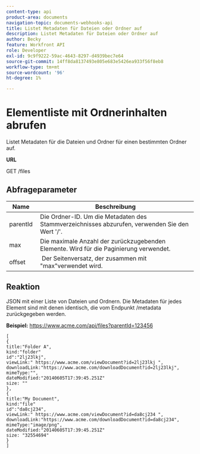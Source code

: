 ```yaml
---
content-type: api
product-area: documents
navigation-topic: documents-webhooks-api
title: Listet Metadaten für Dateien oder Ordner auf
description: Listet Metadaten für Dateien oder Ordner auf
author: Becky
feature: Workfront API
role: Developer
exl-id: 9c9f9222-59ac-4643-8297-d4939bec7e64
source-git-commit: 14ff8da8137493e805e683e5426ea933f56f8eb8
workflow-type: tm+mt
source-wordcount: '96'
ht-degree: 1%

---
```



# Elementliste mit Ordnerinhalten abrufen

Listet Metadaten für die Dateien und Ordner für einen bestimmten Ordner auf.

**URL**

GET /files

## Abfrageparameter

| Name  | Beschreibung |
|---|---|
| parentId  | Die Ordner-ID. Um die Metadaten des Stammverzeichnisses abzurufen, verwenden Sie den Wert &#39;/&#39;. |
| max  | Die maximale Anzahl der zurückzugebenden Elemente. Wird für die Paginierung verwendet. |
| offset  |  Der Seitenversatz, der zusammen mit &quot;max&quot;verwendet wird. |


## Reaktion

JSON mit einer Liste von Dateien und Ordnern. Die Metadaten für jedes Element sind mit denen identisch, die vom Endpunkt /metadata zurückgegeben werden.

**Beispiel:** https://www.acme.com/api/files?parentId=123456

```
[ 
{
title:"Folder A",
kind:"folder"
id":"2lj23lkj",
viewLink:" https://www.acme.com/viewDocument?id=2lj23lkj ",
downloadLink:"https://www.acme.com/downloadDocument?id=2lj23lkj",
mimeType:"",
dateModified:"2014­06­05T17:39:45.251Z"
size: ""
},
{
title:"My Document",
kind:"file"
id":"da8cj234",
viewLink:" https://www.acme.com/viewDocument?id=da8cj234 ",
downloadLink:"https://www.acme.com/downloadDocument?id=da8cj234",
mimeType:"image/png",
dateModified:"2014­06­05T17:39:45.251Z"
size: "32554694"
}
]
```
